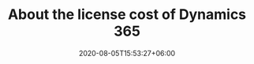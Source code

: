 ---
title:  "About the license cost of Dynamics 365"
date:   2020-08-05T15:53:27+06:00
draft: false
weight: 1
showinhome: true
showinaccordian: false
---